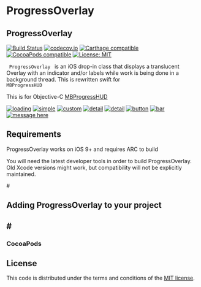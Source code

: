 # ProgressOverlay

<h2>ProgressOverlay</h2>

<p><a href="https://travis-ci.org/matej/MBProgressHUD"><img src="https://camo.githubusercontent.com/96119ef24c508d48a83ed66fca43204f530026cb/68747470733a2f2f7472617669732d63692e6f72672f6d6174656a2f4d4250726f67726573734855442e7376673f6272616e63683d6d6173746572" alt="Build Status" data-canonical-src="https://travis-ci.org/matej/MBProgressHUD.svg?branch=master" style="max-width:100%;"></a> <a href="https://codecov.io/github/matej/MBProgressHUD?branch=master"><img src="https://camo.githubusercontent.com/87ed83229cd374f3455e93e1152ca5557e626660/68747470733a2f2f636f6465636f762e696f2f6769746875622f6d6174656a2f4d4250726f67726573734855442f636f7665726167652e7376673f6272616e63683d6d6173746572" alt="codecov.io" data-canonical-src="https://codecov.io/github/matej/MBProgressHUD/coverage.svg?branch=master" style="max-width:100%;"></a>
 <a href="https://github.com/Carthage/Carthage#adding-frameworks-to-an-application"><img src="https://camo.githubusercontent.com/3dc8a44a2c3f7ccd5418008d1295aae48466c141/68747470733a2f2f696d672e736869656c64732e696f2f62616467652f43617274686167652d636f6d70617469626c652d3442433531442e7376673f7374796c653d666c6174" alt="Carthage compatible" data-canonical-src="https://img.shields.io/badge/Carthage-compatible-4BC51D.svg?style=flat" style="max-width:100%;"></a> <a href="https://cocoapods.org/pods/MBProgressHUD"><img src="https://camo.githubusercontent.com/9c6d6a7c3ded8748d2d3696c93fcfa514b973a6b/68747470733a2f2f696d672e736869656c64732e696f2f636f636f61706f64732f762f4d4250726f67726573734855442e7376673f7374796c653d666c6174" alt="CocoaPods compatible" data-canonical-src="https://img.shields.io/cocoapods/v/MBProgressHUD.svg?style=flat" style="max-width:100%;"></a> <a href="http://opensource.org/licenses/MIT"><img src="https://camo.githubusercontent.com/29a2cc0b8b0b7a3d4e2b5455d8f2502fe301426b/68747470733a2f2f696d672e736869656c64732e696f2f636f636f61706f64732f6c2f4d4250726f67726573734855442e7376673f7374796c653d666c6174" alt="License: MIT" data-canonical-src="https://img.shields.io/cocoapods/l/MBProgressHUD.svg?style=flat" style="max-width:100%;"></a></p>

<code> ProgressOverlay </code> is an iOS drop-in class that displays a translucent Overlay with an indicator and/or labels while work is being done in a background thread. This is rewritten swift for <code> MBProgressHUD </code>

This is for Objective-C <a href="https://github.com/jdg/MBProgressHUD"> MBProgressHUD </a>

<p></p>
<p>
<a href="https://thumbnail0.baidupcs.com/thumbnail/57a1579d6bdecc8f5f24b38decc13f72?fid=2718680147-250528-820183511600858&time=1476255600&rt=sh&sign=FDTAER-DCb740ccc5511e5e8fedcff06b081203-jPuRRxCdwTyl5pEF2UmCzZpiFv0%3D&expires=8h&chkv=0&chkbd=0&chkpc=&dp-logid=6624869491710936406&dp-callid=0&size=c1280_u800&quality=90">
<img src="https://thumbnail0.baidupcs.com/thumbnail/be85e18e85676f20643cb36c840beb44?fid=2718680147-250528-969036162942976&time=1476255600&rt=sh&sign=FDTAER-DCb740ccc5511e5e8fedcff06b081203-k3TiGGCtMQAJGhfhaHF7MmrCrXI%3D&expires=8h&chkv=0&chkbd=0&chkpc=&dp-logid=6624663622952676609&dp-callid=0&size=c256_u256&quality=90" alt="loading" data-canonical-src="https://thumbnail0.baidupcs.com/thumbnail/57a1579d6bdecc8f5f24b38decc13f72?fid=2718680147-250528-820183511600858&time=1476255600&rt=sh&sign=FDTAER-DCb740ccc5511e5e8fedcff06b081203-jPuRRxCdwTyl5pEF2UmCzZpiFv0%3D&expires=8h&chkv=0&chkbd=0&chkpc=&dp-logid=6624869491710936406&dp-callid=0&size=c1280_u800&quality=90" style="max-width:100%;"></a>
<a href="https://thumbnail0.baidupcs.com/thumbnail/57a1579d6bdecc8f5f24b38decc13f72?fid=2718680147-250528-820183511600858&time=1473685200&rt=sh&sign=FDTAER-DCb740ccc5511e5e8fedcff06b081203-LGvmOdtrJVU0Raj02uBvuPlBMG8%3D&expires=8h&chkv=0&chkbd=0&chkpc=&dp-logid=5934840138362816018&dp-callid=0&size=c850_u580&quality=100">
<img src="https://thumbnail0.baidupcs.com/thumbnail/be85e18e85676f20643cb36c840beb44?fid=2718680147-250528-969036162942976&time=1473685200&rt=sh&sign=FDTAER-DCb740ccc5511e5e8fedcff06b081203-P%2FNh14s0vmuRX2%2Bcy09W8QgB2rc%3D&expires=8h&chkv=0&chkbd=0&chkpc=&dp-logid=5934980242262773256&dp-callid=0&size=c10000_u10000&quality=100" alt="simple" data-canonical-src="https://thumbnail0.baidupcs.com/thumbnail/57a1579d6bdecc8f5f24b38decc13f72?fid=2718680147-250528-820183511600858&time=1473685200&rt=sh&sign=FDTAER-DCb740ccc5511e5e8fedcff06b081203-LGvmOdtrJVU0Raj02uBvuPlBMG8%3D&expires=8h&chkv=0&chkbd=0&chkpc=&dp-logid=5934840138362816018&dp-callid=0&size=c850_u580&quality=100" style="max-width:100%;"></a>
<a href="https://thumbnail0.baidupcs.com/thumbnail/1cb23ae90f0005231cb88849fc790365?fid=2718680147-250528-936212323624359&time=1473685200&rt=sh&sign=FDTAER-DCb740ccc5511e5e8fedcff06b081203-2cvjayYXCddOt6j1q0OoI1amFk0%3D&expires=8h&chkv=0&chkbd=0&chkpc=&dp-logid=5934840138362816018&dp-callid=0&size=c850_u580&quality=100">
<img src="https://thumbnail0.baidupcs.com/thumbnail/03ceb68d2a7a8ea577a07e09aff4535c?fid=2718680147-250528-85359207525099&time=1473685200&rt=sh&sign=FDTAER-DCb740ccc5511e5e8fedcff06b081203-o5WB79uV3N%2FUWbL5Me1%2FMoHrqsM%3D&expires=8h&chkv=0&chkbd=0&chkpc=&dp-logid=5934980242262773256&dp-callid=0&size=c10000_u10000&quality=100" alt="custom" data-canonical-src="https://thumbnail0.baidupcs.com/thumbnail/1cb23ae90f0005231cb88849fc790365?fid=2718680147-250528-936212323624359&time=1473685200&rt=sh&sign=FDTAER-DCb740ccc5511e5e8fedcff06b081203-2cvjayYXCddOt6j1q0OoI1amFk0%3D&expires=8h&chkv=0&chkbd=0&chkpc=&dp-logid=5934840138362816018&dp-callid=0&size=c850_u580&quality=100" style="max-width:100%;"></a>
<a href="https://thumbnail0.baidupcs.com/thumbnail/29daf9f4d770a3b9bc377caa34f1f2ab?fid=2718680147-250528-732252968904305&time=1473685200&rt=sh&sign=FDTAER-DCb740ccc5511e5e8fedcff06b081203-WHAnr6aM%2FvuFBLU029d92NqRHjY%3D&expires=8h&chkv=0&chkbd=0&chkpc=&dp-logid=5934840138362816018&dp-callid=0&size=c850_u580&quality=100">
<img src="https://thumbnail0.baidupcs.com/thumbnail/8623ba503c046961abc41445a385adf3?fid=2718680147-250528-27529445525342&time=1473685200&rt=sh&sign=FDTAER-DCb740ccc5511e5e8fedcff06b081203-g%2B0qfDoihLvSpOpzHN5QaLReHo4%3D&expires=8h&chkv=0&chkbd=0&chkpc=&dp-logid=5934980242262773256&dp-callid=0&size=c10000_u10000&quality=100" alt="detail" data-canonical-src="https://thumbnail0.baidupcs.com/thumbnail/29daf9f4d770a3b9bc377caa34f1f2ab?fid=2718680147-250528-732252968904305&time=1473685200&rt=sh&sign=FDTAER-DCb740ccc5511e5e8fedcff06b081203-WHAnr6aM%2FvuFBLU029d92NqRHjY%3D&expires=8h&chkv=0&chkbd=0&chkpc=&dp-logid=5934840138362816018&dp-callid=0&size=c850_u580&quality=100" style="max-width:100%;"></a>
<a href="https://thumbnail0.baidupcs.com/thumbnail/1ff14ec3070990d607451cb19b720d28?fid=2718680147-250528-739593846914753&time=1473685200&rt=sh&sign=FDTAER-DCb740ccc5511e5e8fedcff06b081203-x2XDNzE37DYiRK6uuS1ZPUwBGP8%3D&expires=8h&chkv=0&chkbd=0&chkpc=&dp-logid=5934840138362816018&dp-callid=0&size=c850_u580&quality=100">
<img src="https://thumbnail0.baidupcs.com/thumbnail/25c5ea988483b2fb8bc2d1d561df2c99?fid=2718680147-250528-983438359466802&time=1473685200&rt=sh&sign=FDTAER-DCb740ccc5511e5e8fedcff06b081203-mBOfhfkZB%2BBO8HZr2Y2GVuyjs%2B8%3D&expires=8h&chkv=0&chkbd=0&chkpc=&dp-logid=5934980242262773256&dp-callid=0&size=c10000_u10000&quality=100" alt="detail" data-canonical-src="https://thumbnail0.baidupcs.com/thumbnail/1ff14ec3070990d607451cb19b720d28?fid=2718680147-250528-739593846914753&time=1473685200&rt=sh&sign=FDTAER-DCb740ccc5511e5e8fedcff06b081203-x2XDNzE37DYiRK6uuS1ZPUwBGP8%3D&expires=8h&chkv=0&chkbd=0&chkpc=&dp-logid=5934840138362816018&dp-callid=0&size=c850_u580&quality=100" style="max-width:100%;"></a>
<a href="https://thumbnail0.baidupcs.com/thumbnail/08ff47b764ed3ff88ad030e021d5bd03?fid=2718680147-250528-1069927098675392&time=1473685200&rt=sh&sign=FDTAER-DCb740ccc5511e5e8fedcff06b081203-sfBHseGvzPfoQlSgWJTQZGb%2BdtM%3D&expires=8h&chkv=0&chkbd=0&chkpc=&dp-logid=5934840138362816018&dp-callid=0&size=c850_u580&quality=100">
<img src="https://thumbnail0.baidupcs.com/thumbnail/bfc182176e2dbecb76d30490bc69c67c?fid=2718680147-250528-761696783300768&time=1473685200&rt=sh&sign=FDTAER-DCb740ccc5511e5e8fedcff06b081203-wpCs%2BUVrpbdeWLWNZ9l59oD1ny0%3D&expires=8h&chkv=0&chkbd=0&chkpc=&dp-logid=5934980242262773256&dp-callid=0&size=c10000_u10000&quality=100" alt="button" data-canonical-src="https://thumbnail0.baidupcs.com/thumbnail/08ff47b764ed3ff88ad030e021d5bd03?fid=2718680147-250528-1069927098675392&time=1473685200&rt=sh&sign=FDTAER-DCb740ccc5511e5e8fedcff06b081203-sfBHseGvzPfoQlSgWJTQZGb%2BdtM%3D&expires=8h&chkv=0&chkbd=0&chkpc=&dp-logid=5934840138362816018&dp-callid=0&size=c850_u580&quality=100" style="max-width:100%;"></a>
<a href="https://thumbnail0.baidupcs.com/thumbnail/69fb6b09c212d1cc73d6da1abf57578a?fid=2718680147-250528-720305681032857&time=1473685200&rt=sh&sign=FDTAER-DCb740ccc5511e5e8fedcff06b081203-TSr4KIY06qu3KaUmkOd2at6egK0%3D&expires=8h&chkv=0&chkbd=0&chkpc=&dp-logid=5934840138362816018&dp-callid=0&size=c850_u580&quality=100">
<img src="https://thumbnail0.baidupcs.com/thumbnail/4861bb546085d37f271ce8c2aadeb401?fid=2718680147-250528-24022983731777&time=1473685200&rt=sh&sign=FDTAER-DCb740ccc5511e5e8fedcff06b081203-060BRj6t4xVHse8hFwYNsrB0D4w%3D&expires=8h&chkv=0&chkbd=0&chkpc=&dp-logid=5934980242262773256&dp-callid=0&size=c10000_u10000&quality=100" alt="bar" data-canonical-src="https://thumbnail0.baidupcs.com/thumbnail/69fb6b09c212d1cc73d6da1abf57578a?fid=2718680147-250528-720305681032857&time=1473685200&rt=sh&sign=FDTAER-DCb740ccc5511e5e8fedcff06b081203-TSr4KIY06qu3KaUmkOd2at6egK0%3D&expires=8h&chkv=0&chkbd=0&chkpc=&dp-logid=5934840138362816018&dp-callid=0&size=c850_u580&quality=100" style="max-width:100%;"></a>
<a href="https://thumbnail0.baidupcs.com/thumbnail/1e9a41d4e90407a927befbadf4bf6dd8?fid=2718680147-250528-80949732335003&time=1473685200&rt=sh&sign=FDTAER-DCb740ccc5511e5e8fedcff06b081203-gIcVPfg8u6rCk4zZ6leWzY7NG0g%3D&expires=8h&chkv=0&chkbd=0&chkpc=&dp-logid=5934659058474715089&dp-callid=0&size=c850_u580&quality=100">
<img src="https://thumbnail0.baidupcs.com/thumbnail/02a167e3dd754c4637c97b4ca4f6bbf4?fid=2718680147-250528-239870768002215&time=1473685200&rt=sh&sign=FDTAER-DCb740ccc5511e5e8fedcff06b081203-LM4DOolgbD6wxnCgVpCFTOtOa%2Bc%3D&expires=8h&chkv=0&chkbd=0&chkpc=&dp-logid=5934980242262773256&dp-callid=0&size=c10000_u10000&quality=100" alt="message here" data-canonical-src="https://thumbnail0.baidupcs.com/thumbnail/1e9a41d4e90407a927befbadf4bf6dd8?fid=2718680147-250528-80949732335003&time=1473685200&rt=sh&sign=FDTAER-DCb740ccc5511e5e8fedcff06b081203-gIcVPfg8u6rCk4zZ6leWzY7NG0g%3D&expires=8h&chkv=0&chkbd=0&chkpc=&dp-logid=5934659058474715089&dp-callid=0&size=c850_u580&quality=100" style="max-width:100%;"></a>
</p>


<h2>Requirements</h2>

ProgressOverlay works on iOS 9+ and requires ARC to build

You will need the latest developer tools in order to build ProgressOverlay. Old Xcode versions might work, but compatibility will not be explicitly maintained.

#<h2>Adding ProgressOverlay to your project <h2>

#<h3>CocoaPods</h3>

<h2> License </h2>

<p>This code is distributed under the terms and conditions of the <a href="/sugarAndsugar/ProgressOverlay
/master/row/LICENSE">MIT license</a>.</p>
